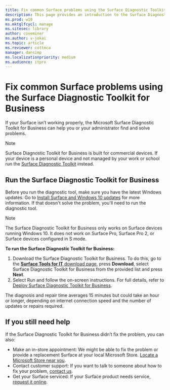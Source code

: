 ```yaml
---
title: Fix common Surface problems using the Surface Diagnostic Toolkit for Business
description: This page provides an introduction to the Surface Diagnostic Toolkit for Business for use in commercial environments.
ms.prod: w10
ms.mktglfcycl: manage
ms.sitesec: library
author: coveminer
ms.author: v-jokai
ms.topic: article
ms.reviewer: cottmca
manager: dansimp
ms.localizationpriority: medium
ms.audience: itpro
---
```


# Fix common Surface problems using the Surface Diagnostic Toolkit for Business

If your Surface isn’t working properly, the Microsoft Surface Diagnostic Toolkit for Business can help you or your administrator find and solve problems.

> [!NOTE]
> Surface Diagnostic Toolkit for Business is built for commercial devices. If your device is a personal device and not managed by your work or school run the [Surface Diagnostic Toolkit](https://support.microsoft.com/en-us/help/4037239/surface-fix-common-surface-problems-using-surface-diagnostic-toolkit) instead.

## Run the Surface Diagnostic Toolkit for Business

Before you run the diagnostic tool, make sure you have the latest Windows updates. Go to [Install Surface and Windows 10 updates](https://support.microsoft.com/en-us/help/4023505/surface-install-surface-and-windows-updates) for more information. If that doesn't solve the problem, you'll need to run the diagnostic tool.

> [!NOTE]
> The Surface Diagnostic Toolkit for Business only works on Surface devices running Windows 10. It does  not work on Surface Pro, Surface Pro 2, or Surface devices configured in S mode.

**To run the Surface Diagnostic Toolkit for Business:**

1. Download the Surface Diagnostic Toolkit for Business. To do this, go to the [**Surface Tools for IT** download page](https://www.microsoft.com/download/details.aspx?id=46703), press **Download**, select Surface Diagnostic Toolkit for Business from the provided list and press **Next**.
2. Select Run and follow the on-screen instructions. For full details, refer to [Deploy Surface Diagnostic Toolkit for Business](https://docs.microsoft.com/surface/surface-diagnostic-toolkit-business).

The diagnosis and repair time averages 15 minutes but could take an hour or longer, depending on internet connection speed and the number of updates or repairs required. 

## If you still need help

If the Surface Diagnostic Toolkit for Business didn’t fix the problem, you can also:

- Make an in-store appointment: We might be able to fix the problem or provide a replacement Surface at your local Microsoft Store. [Locate a Microsoft Store near you](https://www.microsoft.com/store/locations/find-a-store?WT.mc_id=MSC_Solutions_en_us_scheduleappt).
- Contact customer support: If you want to talk to someone about how to fix your problem, [contact us](https://support.microsoft.com/en-us/help/4037645/contact-surface-warranty-and-software-support-for-business).
- Get your Surface serviced: If your Surface product needs service, [request it online](https://mybusinessservice.surface.com/). 
